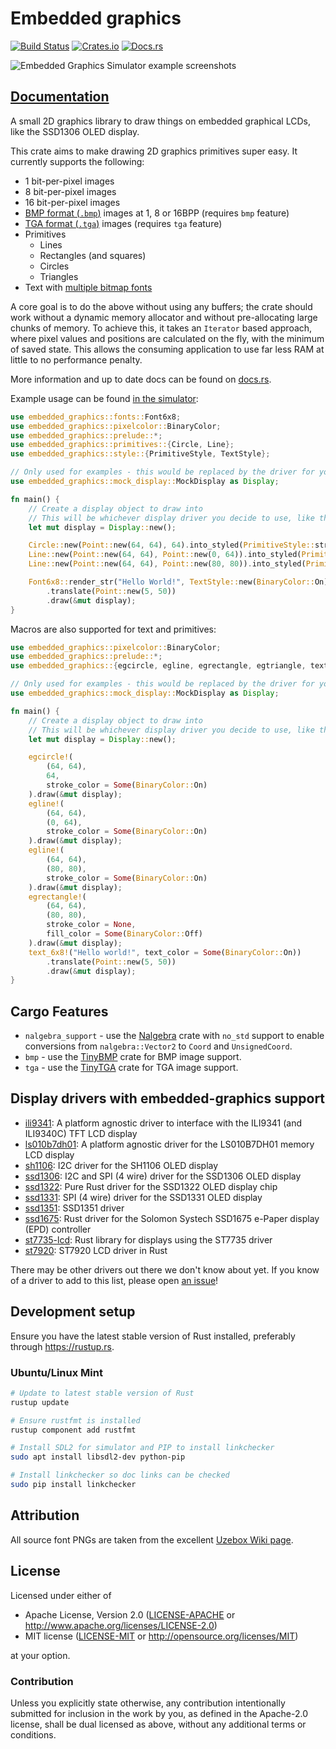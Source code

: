 # Embedded graphics

[![Build Status](https://circleci.com/gh/jamwaffles/embedded-graphics/tree/master.svg?style=shield)](https://circleci.com/gh/jamwaffles/embedded-graphics/tree/master)
[![Crates.io](https://img.shields.io/crates/v/embedded-graphics.svg)](https://crates.io/crates/embedded-graphics)
[![Docs.rs](https://docs.rs/embedded-graphics/badge.svg)](https://docs.rs/embedded-graphics)

![Embedded Graphics Simulator example screenshots](https://raw.githubusercontent.com/jamwaffles/embedded-graphics/master/assets/simulator-demo.png)

## [Documentation](https://docs.rs/embedded-graphics)

A small 2D graphics library to draw things on embedded graphical LCDs, like the SSD1306 OLED display.

This crate aims to make drawing 2D graphics primitives super easy. It currently supports the
following:

- 1 bit-per-pixel images
- 8 bit-per-pixel images
- 16 bit-per-pixel images
- [BMP format (`.bmp`)](https://en.wikipedia.org/wiki/BMP_file_format) images at 1, 8 or 16BPP (requires `bmp` feature)
- [TGA format (`.tga`)](https://en.wikipedia.org/wiki/Truevision_TGA) images (requires `tga` feature)
- Primitives
  - Lines
  - Rectangles (and squares)
  - Circles
  - Triangles
- Text with [multiple bitmap fonts](src/fonts)

A core goal is to do the above without using any buffers; the crate should work without a
dynamic memory allocator and without pre-allocating large chunks of memory. To achieve this, it
takes an `Iterator` based approach, where pixel values and positions are calculated on the fly,
with the minimum of saved state. This allows the consuming application to use far less RAM at
little to no performance penalty.

More information and up to date docs can be found on [docs.rs](https://docs.rs/embedded-graphics).

Example usage can be found [in the simulator](./simulator/examples):

```rust
use embedded_graphics::fonts::Font6x8;
use embedded_graphics::pixelcolor::BinaryColor;
use embedded_graphics::prelude::*;
use embedded_graphics::primitives::{Circle, Line};
use embedded_graphics::style::{PrimitiveStyle, TextStyle};

// Only used for examples - this would be replaced by the driver for your chosen display
use embedded_graphics::mock_display::MockDisplay as Display;

fn main() {
    // Create a display object to draw into
    // This will be whichever display driver you decide to use, like the SSD1306, SSD1351, etc
    let mut display = Display::new();

    Circle::new(Point::new(64, 64), 64).into_styled(PrimitiveStyle::stroke(BinaryColor::On, 1)).draw(&mut display);
    Line::new(Point::new(64, 64), Point::new(0, 64)).into_styled(PrimitiveStyle::stroke(BinaryColor::On, 1)).draw(&mut display);
    Line::new(Point::new(64, 64), Point::new(80, 80)).into_styled(PrimitiveStyle::stroke(BinaryColor::On, 1)).draw(&mut display);

    Font6x8::render_str("Hello World!", TextStyle::new(BinaryColor::On))
        .translate(Point::new(5, 50))
        .draw(&mut display);
}
```

Macros are also supported for text and primitives:

```rust
use embedded_graphics::pixelcolor::BinaryColor;
use embedded_graphics::prelude::*;
use embedded_graphics::{egcircle, egline, egrectangle, egtriangle, text_6x8};

// Only used for examples - this would be replaced by the driver for your chosen display
use embedded_graphics::mock_display::MockDisplay as Display;

fn main() {
    // Create a display object to draw into
    // This will be whichever display driver you decide to use, like the SSD1306, SSD1351, etc
    let mut display = Display::new();

    egcircle!(
        (64, 64),
        64,
        stroke_color = Some(BinaryColor::On)
    ).draw(&mut display);
    egline!(
        (64, 64),
        (0, 64),
        stroke_color = Some(BinaryColor::On)
    ).draw(&mut display);
    egline!(
        (64, 64),
        (80, 80),
        stroke_color = Some(BinaryColor::On)
    ).draw(&mut display);
    egrectangle!(
        (64, 64),
        (80, 80),
        stroke_color = None,
        fill_color = Some(BinaryColor::Off)
    ).draw(&mut display);
    text_6x8!("Hello world!", text_color = Some(BinaryColor::On))
        .translate(Point::new(5, 50))
        .draw(&mut display);
}
```

## Cargo Features

- `nalgebra_support` - use the [Nalgebra](https://crates.io/crates/nalgebra) crate with `no_std`
  support to enable conversions from `nalgebra::Vector2` to `Coord` and `UnsignedCoord`.
- `bmp` - use the [TinyBMP](https://crates.io/crates/tinybmp) crate for BMP image support.
- `tga` - use the [TinyTGA](https://crates.io/crates/tinytga) crate for TGA image support.

## Display drivers with embedded-graphics support

- [ili9341](https://crates.io/crates/ili9341): A platform agnostic driver to interface with the ILI9341 (and ILI9340C) TFT LCD display
- [ls010b7dh01](https://crates.io/crates/ls010b7dh01): A platform agnostic driver for the LS010B7DH01 memory LCD display
- [sh1106](https://crates.io/crates/sh1106): I2C driver for the SH1106 OLED display
- [ssd1306](https://crates.io/crates/ssd1306): I2C and SPI (4 wire) driver for the SSD1306 OLED display
- [ssd1322](https://crates.io/crates/ssd1322): Pure Rust driver for the SSD1322 OLED display chip
- [ssd1331](https://crates.io/crates/ssd1331): SPI (4 wire) driver for the SSD1331 OLED display
- [ssd1351](https://crates.io/crates/ssd1351): SSD1351 driver
- [ssd1675](https://crates.io/crates/ssd1675): Rust driver for the Solomon Systech SSD1675 e-Paper display (EPD) controller
- [st7735-lcd](https://crates.io/crates/st7735-lcd): Rust library for displays using the ST7735 driver
- [st7920](https://crates.io/crates/st7920): ST7920 LCD driver in Rust

There may be other drivers out there we don't know about yet. If you know of a driver to add to this list, please open [an issue](https://github.com/jamwaffles/embedded-graphics/issues/new)!

## Development setup

Ensure you have the latest stable version of Rust installed, preferably through <https://rustup.rs>.

### Ubuntu/Linux Mint

```bash
# Update to latest stable version of Rust
rustup update

# Ensure rustfmt is installed
rustup component add rustfmt

# Install SDL2 for simulator and PIP to install linkchecker
sudo apt install libsdl2-dev python-pip

# Install linkchecker so doc links can be checked
sudo pip install linkchecker
```

## Attribution

All source font PNGs are taken from the excellent [Uzebox Wiki page](http://uzebox.org/wiki/Font_Bitmaps).

## License

Licensed under either of

- Apache License, Version 2.0 ([LICENSE-APACHE](LICENSE-APACHE) or
  http://www.apache.org/licenses/LICENSE-2.0)
- MIT license ([LICENSE-MIT](LICENSE-MIT) or http://opensource.org/licenses/MIT)

at your option.

### Contribution

Unless you explicitly state otherwise, any contribution intentionally submitted for inclusion in the
work by you, as defined in the Apache-2.0 license, shall be dual licensed as above, without any
additional terms or conditions.
